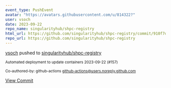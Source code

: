 ```yaml
---
event_type: PushEvent
avatar: "https://avatars.githubusercontent.com/u/814322?"
user: vsoch
date: 2023-09-22
repo_name: singularityhub/shpc-registry
html_url: https://github.com/singularityhub/shpc-registry/commit/910f7d935a432727093f37b15bdfafb258498d91
repo_url: https://github.com/singularityhub/shpc-registry
---
```


<a href='https://github.com/vsoch' target='_blank'>vsoch</a> pushed to <a href='https://github.com/singularityhub/shpc-registry' target='_blank'>singularityhub/shpc-registry</a>

<small>Automated deployment to update containers 2023-09-22 (#157)

Co-authored-by: github-actions <github-actions@users.noreply.github.com></small>

<a href='https://github.com/singularityhub/shpc-registry/commit/910f7d935a432727093f37b15bdfafb258498d91' target='_blank'>View Commit</a>